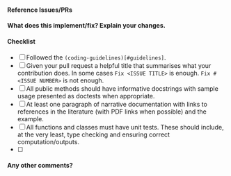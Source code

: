 <!--
Thanks for contributing a pull request! Please ensure you have taken a look at
the contribution guidelines: https://github.com/neurodata/graspy/blob/master/CONTRIBUTING.md#pull-request-checklist
-->

#### Reference Issues/PRs
<!--
Example: Fixes #1234. See also #3456.
Please use keywords (e.g., Fixes) to create link to the issues or pull requests
you resolved, so that they will automatically be closed when your pull request
is merged. See https://github.com/blog/1506-closing-issues-via-pull-requests
-->


#### What does this implement/fix? Explain your changes.


#### Checklist

- [ ] Followed the `(coding-guidelines)[#guidelines]`.
- [ ] Given your pull request a helpful title that summarises what your contribution does. In some cases ``Fix <ISSUE TITLE>`` is enough. ``Fix #<ISSUE NUMBER>`` is not enough.
- [ ] All public methods should have informative docstrings with sample usage presented as doctests when appropriate.
- [ ] At least one paragraph of narrative documentation with links to references in the literature (with PDF links when possible) and the example.
- [ ] All functions and classes must have unit tests. These should include, at the very least, type checking and ensuring correct computation/outputs.
- [ ] 


#### Any other comments?

